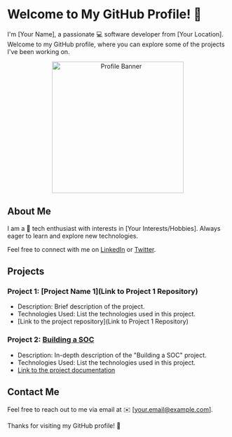 # Welcome to My GitHub Profile! 👋

I'm [Your Name], a passionate 💻 software developer from [Your Location]. Welcome to my GitHub profile, where you can explore some of the projects I've been working on.

<p align="center">
  <img src="(https://github.com/Flash028/Flash028/blob/da3e30f11dbe6001e5c4b96dc83aa27d7b8c6efe/BUILDING%20A%20SOC/IMG_2025.jpg)" alt="Profile Banner" width="300">
</p>

## About Me

I am a 🚀 tech enthusiast with interests in [Your Interests/Hobbies]. Always eager to learn and explore new technologies.

Feel free to connect with me on [LinkedIn](https://www.linkedin.com/in/your-linkedin-profile) or [Twitter](https://twitter.com/your-twitter-handle).

## Projects

### Project 1: [Project Name 1](Link to Project 1 Repository)

- Description: Brief description of the project.
- Technologies Used: List the technologies used in this project.
- [Link to the project repository](Link to Project 1 Repository)

### Project 2: [Building a SOC](building-a-soc/building-a-soc.md)

- Description: In-depth description of the "Building a SOC" project.
- Technologies Used: List the technologies used in this project.
- [Link to the project documentation](building-a-soc/building-a-soc.md)

<!-- Add more projects as needed -->

## Contact Me

Feel free to reach out to me via email at ✉️ [your.email@example.com].

Thanks for visiting my GitHub profile! 🚀

